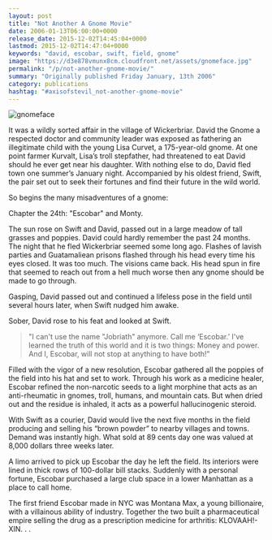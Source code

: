 ```yaml
---
layout: post
title: "Not Another A Gnome Movie"
date: 2006-01-13T06:00:00+0000
release_date: 2015-12-02T14:45:04+0000
lastmod: 2015-12-02T14:47:04+0000
keywords: "david, escobar, swift, field, gnome"
image: "https://d3e878vmunx8cm.cloudfront.net/assets/gnomeface.jpg"
permalink: "/p/not-another-gnome-movie/"
summary: "Originally published Friday January, 13th 2006"
category: publications
hashtag: "#axisofstevil_not-another-gnome-movie"
---
```


[id_1]: https://d3e878vmunx8cm.cloudfront.net/assets/gnomeface.jpg "gnomeface"
![gnomeface][id_1]

It was a wildly sorted affair in the village of Wickerbriar. David the Gnome a respected doctor and community leader was exposed as fathering an illegitimate child with the young Lisa Curvet, a 175-year-old gnome. At one point farmer Kurvalt, Lisa’s troll stepfather, had threatened to eat David should he ever get near his daughter. With nothing else to do, David fled town one summer’s January night. Accompanied by his oldest friend, Swift, the pair set out to seek their fortunes and find their future in the wild world.

So begins the many misadventures of a gnome:

Chapter the 24th: "Escobar" and Monty.

The sun rose on Swift and David, passed out in a large meadow of tall grasses and poppies. David could hardly remember the past 24 months. The night that he fled Wickerbriar seemed some long ago. Flashes of lavish parties and Guatamaliean prisons flashed through his head every time his eyes closed. It was too much. The visions came back. His head spun in fire that seemed to reach out from a hell much worse then any gnome should be made to go through. 

Gasping, David passed out and continued a lifeless pose in the field until several hours later, when Swift nudged him awake. 

Sober, David rose to his feat and looked at Swift.

> "I can't use the name "Jobriath" anymore. Call me ‘Escobar.’ I've learned the truth of this world and it is two things: Money and power. And I, Escobar, will not stop at anything to have both!"

Filled with the vigor of a new resolution, Escobar gathered all the poppies of the field into his hat and set to work. Through his work as a medicine healer, Escobar refined the non-narcotic seeds to a light morphine that acts as an anti-rheumatic in gnomes, troll, humans, and mountain cats. But when dried out and the residue is inhaled, it acts as a powerful hallucinogenic steroid.

With Swift as a courier, David would live the next five months in the field producing and selling his “brown powder” to nearby villages and towns. Demand was instantly high. What sold at 89 cents day one was valued at 8,000 dollars three weeks later. 

A limo arrived to pick up Escobar the day he left the field. Its interiors were lined in thick rows of 100-dollar bill stacks. Suddenly with a personal fortune, Escobar purchased a large club space in a lower Manhattan as a place to call home.

The first friend Escobar made in NYC was Montana Max, a young billionaire, with a villainous ability of industry. Together the two built a pharmaceutical empire selling the drug as a prescription medicine for arthritis: KLOVAAH!-XIN. . .
